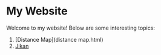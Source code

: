 # My Website

Welcome to my website! Below are some interesting topics:

1. [Distance Map](distance map.html)
2. [Jikan](jikan.html)
